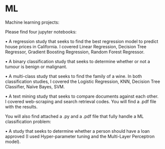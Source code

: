 # ML
Machine learning projects: 

Please find four jupyter notebooks: 

•	A regression study that seeks to find the best regression model to predict house prices in California. I covered Linear Regression, Decision Tree Regressor, Gradient Boosting Regression, Random Forest Regressor. 

•	A binary classification study that seeks to determine whether or not a tumour is benign or malignant.

•	A multi-class study that seeks to find the family of a wine. In both classification studies, I covered the Logistic Regression, KNN, Decision Tree Classifier, Naïve Bayes, SVM. 

•	A text mining study that seeks to compare documents against each other. I covered web-scraping and search retrieval codes. You will find a .pdf file with the results.

You will also find attached a .py and a .pdf file that fully handle a ML classification problem: 

•	A study that seeks to determine whether a person should have a loan approved (I used Hyper-parameter tuning and the Multi-Layer Perceptron model). 


